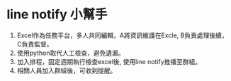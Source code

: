 # line notify 小幫手
1. Excel作為任務平台，多人共同編輯，A將資訊維護在Excle, B負責處理後續，C負責監督。
2. 使用python取代人工檢查，避免遺漏。
3. 加入排程，固定週期執行檢查excel後, 使用line notify推播至群組。
4. 相關人員加入群組後，可收到提醒。